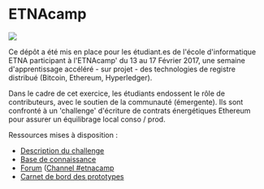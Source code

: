 # ETNAcamp

![](https://github.com/DAISEE/MasterCamp-ETNA/blob/master/docs/MasterCampETNA.png)

Ce dépôt a été mis en place pour les étudiant.es de l'école d'informatique ETNA participant à l'ETNAcamp' du 13 au 17 Février 2017, une semaine d'apprentissage accéléré - sur projet - des technologies de registre distribué (Bitcoin, Ethereum, Hyperledger). 

Dans le cadre de cet exercice, les étudiants endossent le rôle de contributeurs, avec le soutien de la communauté (émergente). Ils sont confronté à un 'challenge' d'écriture de contrats énergétiques Ethereum pour assurer un équilibrage local conso / prod.

Ressources mises à disposition : 
- [Description du challenge](https://frama.link/DAISEE-ETNA)
- [Base de connaissance](https://frama.link/DAISEE-knowledge)
- [Forum](https://daisee.org) ([Channel #etnacamp](https://chat.daisee.org/channel/etnacamp)
- [Carnet de bord des prototypes](https://github.com/DAISEE/Prototypes)
